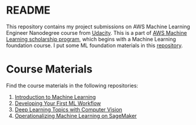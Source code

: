 # README

This repository contains my project submissions on AWS Machine Learning Engineer Nanodegree course from [Udacity](https://www.udacity.com/course/aws-machine-learning-engineer-nanodegree--nd189). This is a part of [AWS Machine Learning scholarship program](https://www.udacity.com/scholarships/aws-machine-learning-scholarship-program), which begins with a Machine Learning foundation course. I put some ML foundation materials in this [repository](https://github.com/elvyna/udacity-aws-ml-foundation).

# Course Materials

Find the course materials in the following repositories:

1. [Introduction to Machine Learning](https://github.com/udacity/nd009t-c1-intro-to-ml-templates)
2. [Developing Your First ML Workflow](https://github.com/udacity/udacity-nd009t-C2-Developing-ML-Workflow)
3. [Deep Learning Topics with Computer Vision]()
4. [Operationalizing Machine Learning on SageMaker]()
